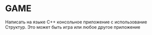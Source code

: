 # GAME
Написать на языке С++ консольное приложение с использование Структур. Это может быть игра или любое другое приложение
